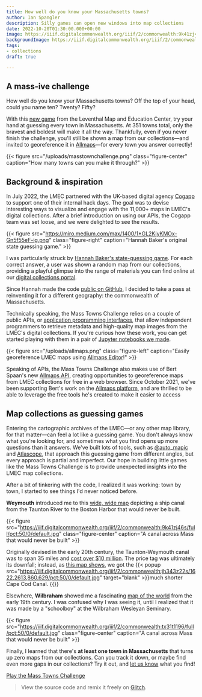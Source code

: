 ```yaml
---
title: How well do you know your Massachusetts towns?
author: Ian Spangler
description: Silly games can open new windows into map collections
date: 2022-10-20T01:30:00.000+00:00
image: https://iiif.digitalcommonwealth.org/iiif/2/commonwealth:9k41zj46s/3120,559,3215,831/full/0/default.jpg
backgroundImage: https://iiif.digitalcommonwealth.org/iiif/2/commonwealth:9k41zj46s/3120,559,3215,831/full/0/default.jpg
tags:
- collections
draft: true

---
```

## A mass-ive challenge

How well do you know your Massachusetts towns? Off the top of your head, could you name ten? Twenty? Fifty?

With this [new game](https://mass-towns-challenge.glitch.me) from the Leventhal Map and Education Center, try your hand at guessing every town in Massachusetts. At 351 towns total, only the bravest and boldest will make it all the way. Thankfully, even if you never finish the challenge, you'll still be shown a map from our collections—and invited to georeference it in [Allmaps](https://allmaps.org)—for every town you answer correctly!

{{< figure src="/uploads/masstownchallenge.png" class="figure-center" caption="How many towns can you make it through?" >}}

## Background & inspiration

In July 2022, the LMEC partnered with the UK-based digital agency [Cogapp](https://cogapp.com) to support one of their internal hack days. The goal was to devise interesting ways to visualize and engage with the 11,000+ maps in LMEC's digital collections. After a brief introduction on using our APIs, the Cogapp team was set loose, and we were delighted to see the results.

{{< figure src="https://miro.medium.com/max/1400/1*GL2KiyKMOx-Gn5f55eF-ig.png" class="figure-right" caption="Hannah Baker's original state guessing game." >}}

I was particularly struck by [Hannah Baker's state-guessing game](https://blog.cogapp.com/usa-states-challenge-b7d9b4fc027b). For each correct answer, a user was shown a random map from our collections, providing a playful glimpse into the range of materials you can find online at our [digital collections portal](https://collections.leventhalmap.org).

Since Hannah made the code [public on GitHub](https://github.com/CogappLabs/states-challenge), I decided to take a pass at reinventing it for a different geography: the commonwealth of Massachusetts.

Technically speaking, the Mass Towns Challenge relies on a couple of public APIs, or [application programming interfaces](https://developer.mozilla.org/en-US/docs/Learn/JavaScript/Client-side_web_APIs/Introduction), that allow independent programmers to retrieve metadata and high-quality map images from the LMEC's digital collections. If you're curious how these work, you can get started playing with them in a pair of [Jupyter notebooks we made](https://github.com/bplmaps/collections-api).

{{< figure src="/uploads/allmaps.png" class="figure-left" caption="Easily georeference LMEC maps using [Allmaps Editor](https://editor.allmaps.org/#/)!" >}}

Speaking of APIs, the Mass Towns Challenge also makes use of Bert Spaan's new [Allmaps API](https://observablehq.com/@allmaps/all-maps-in-allmaps), creating opportunities to georeference maps from LMEC collections for free in a web browser. Since October 2021, we've been supporting Bert's work on the [Allmaps platform](https://www.leventhalmap.org/articles/bert-spaan-interview/), and are thrilled to be able to leverage the free tools he's created to make it easier to access

## Map collections as guessing games

Entering the cartographic archives of the LMEC—or any other map library, for that matter—can feel a lot like a guessing game. You don't always know what you're looking for, and sometimes what you find opens up more questions than it answers. We've built lots of tools, such as [@auto_mapic](https://www.leventhalmap.org/articles/automapic/) and [Atlascope](https://atlascope.leventhalmap.org), that approach this guessing game from different angles, but every approach is partial and imperfect. Our hope in building little games like the Mass Towns Challenge is to provide unexpected insights into the LMEC map collections.

After a bit of tinkering with the code, I realized it was working: town by town, I started to see things I'd never noticed before.

**Weymouth** introduced me to this [wide, wide map](https://collections.leventhalmap.org/search/commonwealth:js956k17g) depicting a ship canal from the Taunton River to the Boston Harbor that would never be built.

{{< figure src="https://iiif.digitalcommonwealth.org/iiif/2/commonwealth:9k41zj46s/full/pct:50/0/default.jpg" class="figure-center" caption="A canal across Mass that would never be built" >}}

Originally devised in the early 20th century, the Taunton-Weymouth canal was to span 35 miles and [cost over $10 million](https://archive.org/details/reportonshipcan00unkngoog/page/n8/mode/2up). The price tag was ultimately its downfall; instead, as [this map shows](https://collections.leventhalmap.org/search/commonwealth:jh343z21h), we got the {{< popup src="https://iiif.digitalcommonwealth.org/iiif/2/commonwealth:jh343z22s/1622,2613,860,629/pct:50/0/default.jpg" target="blank" >}}much shorter Cape Cod Canal. {{</popup>}}

Elsewhere, **Wilbraham** showed me a fascinating [map of the world](https://collections.leventhalmap.org/search/commonwealth:v979xk78h) from the early 19th century. I was confused why I was seeing it, until I realized that it was made by a "schoolboy" at the Wilbraham Wesleyan Seminary.

{{< figure src="https://iiif.digitalcommonwealth.org/iiif/2/commonwealth:tx31t1196/full/pct:50/0/default.jpg" class="figure-center" caption="A canal across Mass that would never be built" >}}

Finally, I learned that there's **at least one town in Massachusetts** that turns up zero maps from our collections. Can you track it down, or maybe find even more gaps in our collections? Try it out, and [let us know](mailto:ispangler@leventhalmap.org) what you find!

<a href="https://mass-towns-challenge.glitch.me/" class="btn btn-md btn-outline-primary">Play the Mass Towns Challenge</a>

> View the source code and remix it freely on [Glitch](https://glitch.com).